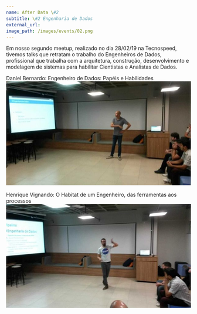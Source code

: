 ```yaml
---
name: After Data \#2
subtitle: \#2 Engenharia de Dados
external_url:
image_path: /images/events/02.png
---
```

Em nosso segundo meetup, realizado no dia 28/02/19 na Tecnospeed, tivemos talks que retratam o trabalho do Engenheiros de Dados, profissional que trabalha com a arquitetura, construção, desenvolvimento e modelagem de sistemas para habilitar Cientistas e Analistas de Dados.

Daniel Bernardo: Engenheiro de Dados: Papéis e Habilidades
![Daniel](/images/events/afterdata-02-daniel.jpeg)

Henrique Vignando: O Habitat de um Engenheiro, das ferramentas aos processos
![Henrique](/images/events/afterdata-02-henrique.jpeg)
